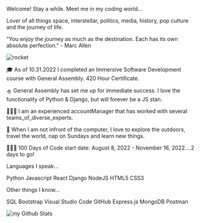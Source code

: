 Welcome! Stay a while. Meet me in my coding world...

Lover of all things space, interstellar, politics, media, history, pop culture and the journey of life.

"You enjoy the journey as much as the destination. Each has its own absolute perfection." - Marc Allen

![rocket](https://user-images.githubusercontent.com/110911839/188941582-25fc60b7-2e83-4e4f-b385-3756ed103d0d.gif)

🎓 As of 10.31.2022 I completed an Immersive Software Development course with General Assembly. 420 Hour Certificate.

🛸 General Assembly has set me up for immediate success. I love the functionality of Python & Django, but will forever be a JS stan.

👩🏽‍🏫 I am an experienced accountManager that has worked with several teams_of_diverse_experts.

🌱 When I am not infront of the computer, I love to explore the outdoors, travel the world, nap on Sundays and learn new things.

👩🏾‍💻 100 Days of Code start date: August 8, 2022 - November 16, 2022....2 days to go!

Languages I speak...

Python 
Javascript
React
Django
NodeJS
HTML5
CSS3

Other things I know...

SQL
Bootstrap
Visual Studio Code 
GitHub
Express.js 
MongoDB
Postman

<img align="center" src="https://github-readme-stats.vercel.app/api?username=zachgexler&include_all_commits=true&count_private=true&show_icons=true&line_height=20&title_color=2B5BBD&icon_color=1124BB&text_color=A1A1A1&bg_color=0,000000,130F40" alt="my Github Stats"/>
